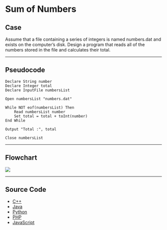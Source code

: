 # Sum of Numbers

## Case

Assume that a file containing a series of integers is named numbers.dat and exists on the computer’s disk.
Design a program that reads all of the numbers stored in the file and calculates their total.

<hr>

## Pseudocode

```
Declare String number
Declare Integer total
Declare InputFile numbersList

Open numbersList "numbers.dat"

While NOT eof(numbersList) Then
    Read numbersList number
    Set total = total + toInt(number)
End While

Output "Total :", total

Close numbersList
```

<hr>

## Flowchart

<img src="Flowchart.png"  >

<hr>

## Source Code

- [C++](sumOfNumbers.cpp)
- [Java](.java)
- [Python](.py)
- [PHP](.php)
- [JavaScript](.js)
